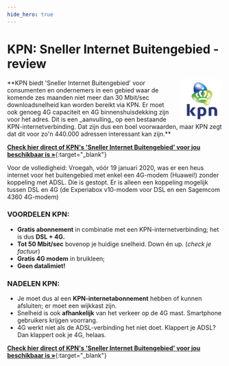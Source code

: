 ```yaml
---
hide_hero: true
---
```


# KPN: Sneller Internet Buitengebied - review
<img style="width:100px; float:right; padding-left:25px;" src="/assets/images/logo-KPN.png" alt="KPN Logo">
**KPN biedt &#39;Sneller Internet Buitengebied&#39; voor consumenten en ondernemers in een gebied waar de komende zes maanden niet meer dan 30 Mbit/sec downloadsnelheid kan worden bereikt via KPN. Er moet ook genoeg 4G capaciteit en 4G binnenshuisdekking zijn voor het adres. Dit is een _aanvulling_ op een bestaande KPN-internetverbinding. Dat zijn dus een boel voorwaarden, maar KPN zegt dat dit voor zo&#39;n 440.000 adressen interessant kan zijn.**

[**Check hier direct of KPN&#39;s &#39;Sneller Internet Buitengebied&#39; voor jou beschikbaar is »**](/kpn/){:target="_blank"}

Voor de volledigheid: Vroegah, vóór 19 januari 2020, was er een heus internet voor het buitengebied met enkel een 4G-modem (Huawei!) zonder koppeling met ADSL. Die is gestopt. Er is alleen een koppeling mogelijk tussen DSL en 4G (de Experiabox v10-modem voor DSL en een Sagemcom 4360 4G-modem)

### VOORDELEN KPN:

- **Gratis abonnement** in combinatie met een KPN-internetverbinding; het is dus **DSL + 4G.**
- **Tot 50 Mbit/sec** bovenop je huidige snelheid. Down én up. (_check je factuur_)
- **Gratis 4G modem**  in bruikleen;
- **Geen datalimiet!**

### NADELEN KPN:

- Je moet dus al een  **KPN-internetabonnement**  hebben of kunnen afsluiten; er moet een wijkkast zijn.
- Snelheid is ook  **afhankelijk**  van het verkeer op de 4G mast. Smartphone gebruikers krijgen voorrang.
- 4G werkt niet als de ADSL-verbinding het niet doet. Klappert je ADSL? Dan klappert ook je 4G, helaas.

[**Check hier direct of KPN&#39;s &#39;Sneller Internet Buitengebied&#39; voor jou beschikbaar is »**](/kpn/){:target="_blank"}
